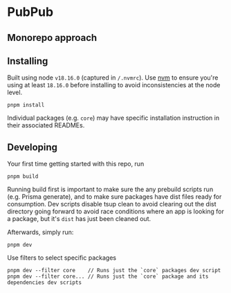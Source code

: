 # PubPub

## Monorepo approach

## Installing

Built using node `v18.16.0` (captured in `/.nvmrc`). Use [nvm](https://github.com/nvm-sh/nvm) to ensure you're using at least `18.16.0` before installing to avoid inconsistencies at the node level.

```
pnpm install
```

Individual packages (e.g. `core`) may have specific installation instruction in their associated READMEs.

## Developing

Your first time getting started with this repo, run

```
pnpm build
```

Running build first is important to make sure the any prebuild scripts run (e.g. Prisma generate), and to make sure packages have dist files ready for consumption. Dev scripts disable tsup clean to avoid clearing out the dist directory going forward to avoid race conditions where an app is looking for a package, but it's `dist` has just been cleaned out.

Afterwards, simply run:

```
pnpm dev
```

Use filters to select specific packages

```
pnpm dev --filter core    // Runs just the `core` packages dev script
pnpm dev --filter core... // Runs just the `core` package and its dependencies dev scripts
```
